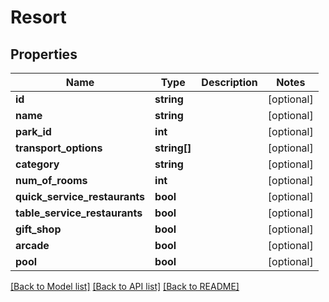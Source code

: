 # Resort

## Properties
Name | Type | Description | Notes
------------ | ------------- | ------------- | -------------
**id** | **string** |  | [optional] 
**name** | **string** |  | [optional] 
**park_id** | **int** |  | [optional] 
**transport_options** | **string[]** |  | [optional] 
**category** | **string** |  | [optional] 
**num_of_rooms** | **int** |  | [optional] 
**quick_service_restaurants** | **bool** |  | [optional] 
**table_service_restaurants** | **bool** |  | [optional] 
**gift_shop** | **bool** |  | [optional] 
**arcade** | **bool** |  | [optional] 
**pool** | **bool** |  | [optional] 

[[Back to Model list]](../README.md#documentation-for-models) [[Back to API list]](../README.md#documentation-for-api-endpoints) [[Back to README]](../README.md)


